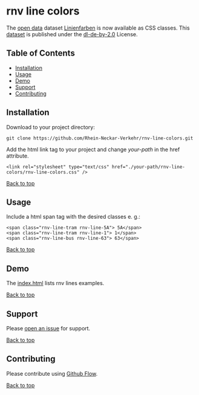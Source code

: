 # rnv line colors

The [open data](https://opendata.rnv-online.de/) dataset [Linienfarben](https://opendata.rnv-online.de/datensaetze/linienfarben) is now available as CSS classes. This [dataset](https://opendata.rnv-online.de/datensaetze/linienfarben) is published under the [dl-de-by-2.0](https://www.govdata.de/dl-de/by-2-0) License.

## Table of Contents

- [Installation](#installation)
- [Usage](#usage)
- [Demo](#demo)
- [Support](#support)
- [Contributing](#contributing)

## Installation

Download to your project directory:
```
git clone https://github.com/Rhein-Neckar-Verkehr/rnv-line-colors.git
```

Add the html link tag to your project and change *your-path* in the href attribute.
```
<link rel="stylesheet" type="text/css" href="./your-path/rnv-line-colors/rnv-line-colors.css" />
```

[Back to top](#table-of-contents)
## Usage
Include a html span tag with the desired classes e. g.:
```
<span class="rnv-line-tram rnv-line-5A"> 5A</span>
<span class="rnv-line-tram rnv-line-1"> 1</span>
<span class="rnv-line-bus rnv-line-63"> 63</span>
```
[Back to top](#table-of-contents)
## Demo
The [index.html](https://rhein-neckar-verkehr.github.io/rnv-line-colors/index.html) lists rnv lines examples.

[Back to top](#table-of-contents)
## Support

Please [open an issue](https://github.com/Rhein-Neckar-Verkehr/rnv-line-colors/issues/new) for support.

[Back to top](#table-of-contents)
## Contributing

Please contribute using [Github Flow](https://guides.github.com/introduction/flow/).

[Back to top](#table-of-contents)